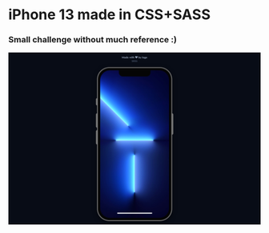 <h1>iPhone 13 made in  CSS+SASS</h1>

<h3>Small challenge without much reference :)</h3>

<img src="cover.png"></img>